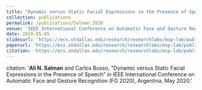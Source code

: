 ```yaml
---
title: "Dynamic versus Static Facial Expressions in the Presence of Speech"
collection: publications
permalink: /publications/Salman_2020
venue: 'IEEE International Conference on Automatic Face and Gesture Recognition (FG 2020)'
date: 2020-05-05
slidesurl: 'https://ecs.utdallas.edu/research/researchlabs/msp-lab/publications/Salman_2020-slides.pdf'
paperurl: 'https://ecs.utdallas.edu/research/researchlabs/msp-lab/publications/Salman_2020.pdf'
citation: 'https://ecs.utdallas.edu/research/researchlabs/msp-lab/publications/Salman_2020.bib'
---
```


citation: '<strong>Ali N. Salman</strong> and Carlos Busso, "Dynamic versus Static Facial Expressions in the Presence of Speech” in IEEE International Conference on Automatic Face and Gesture Recognition (FG 2020), Argentina, May 2020.'

